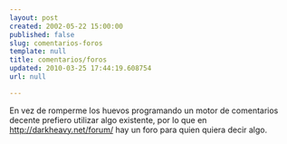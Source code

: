 ```yaml
---
layout: post
created: 2002-05-22 15:00:00
published: false
slug: comentarios-foros
template: null
title: comentarios/foros
updated: 2010-03-25 17:44:19.608754
url: null

---
```


En vez de romperme los huevos programando un motor de comentarios decente prefiero utilizar algo existente, por lo que en <a href='http://darkheavy.net/forum/'>http://darkheavy.net/forum/</a> hay un foro para quien quiera decir algo.

